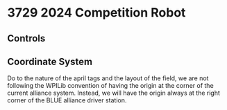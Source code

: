 # 3729 2024 Competition Robot

## Controls

## Coordinate System
Do to the nature of the april tags and the layout of the field, we are not following the WPILib convention of having the origin at the corner of the current alliance system. Instead, we will have the origin always at the right corner of the BLUE alliance driver station.
